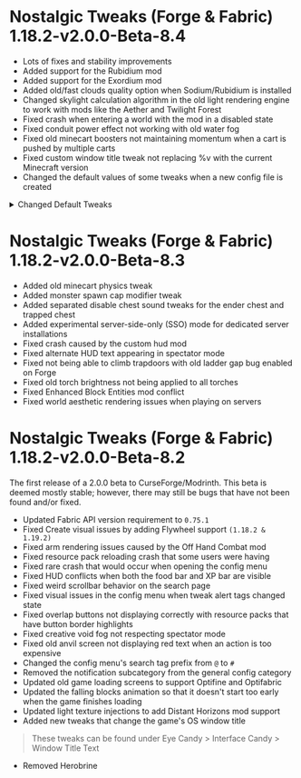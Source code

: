# Nostalgic Tweaks (Forge & Fabric) 1.18.2-v2.0.0-Beta-8.4
- Lots of fixes and stability improvements
- Added support for the Rubidium mod
- Added support for the Exordium mod
- Added old/fast clouds quality option when Sodium/Rubidium is installed
- Changed skylight calculation algorithm in the old light rendering engine to work with mods like the Aether and Twilight Forest
- Fixed crash when entering a world with the mod in a disabled state
- Fixed conduit power effect not working with old water fog
- Fixed old minecart boosters not maintaining momentum when a cart is pushed by multiple carts
- Fixed custom window title tweak not replacing %v with the current Minecraft version
- Changed the default values of some tweaks when a new config file is created
<details>
<summary>Changed Default Tweaks</summary>

- Recipe buttons were changed from disabled to small
- Inventory off-hand slot was changed from disabled to bottom-left
- Tooltip modifies and tooltip dye information were changed from disabled to enabled
- Sheep eating grass was changed from disabled to enabled
- Sheep punching to get wool was changed from enabled to disabled
- All old mob drop tweaks were changed from enabled to disabled
- Instant bow and invincible bow tweaks were changed from enabled to disabled
- Experience bar and experience orb spawning tweaks were changed from disabled to enabled
- Hunger bar was changed from disabled to enabled
- Hunger system was changed from disabled to enabled
- Instant eating was changed from enabled to disabled
- Sprinting and swimming were changed from disabled to enabled
- Bed bouncing was changed from disabled to enabled
- Tilled grass seed spawning was changed from enabled to disabled
</details>

# Nostalgic Tweaks (Forge & Fabric) 1.18.2-v2.0.0-Beta-8.3
- Added old minecart physics tweak
- Added monster spawn cap modifier tweak
- Added separated disable chest sound tweaks for the ender chest and trapped chest
- Added experimental server-side-only (SSO) mode for dedicated server installations
- Fixed crash caused by the custom hud mod
- Fixed alternate HUD text appearing in spectator mode
- Fixed not being able to climb trapdoors with old ladder gap bug enabled on Forge
- Fixed old torch brightness not being applied to all torches
- Fixed Enhanced Block Entities mod conflict
- Fixed world aesthetic rendering issues when playing on servers

# Nostalgic Tweaks (Forge & Fabric) 1.18.2-v2.0.0-Beta-8.2
The first release of a 2.0.0 beta to CurseForge/Modrinth. This beta is deemed mostly stable; however, there may still be
bugs that have not been found and/or fixed.
- Updated Fabric API version requirement to `0.75.1`
- Fixed Create visual issues by adding Flywheel support `(1.18.2 & 1.19.2)`
- Fixed arm rendering issues caused by the Off Hand Combat mod
- Fixed resource pack reloading crash that some users were having
- Fixed rare crash that would occur when opening the config menu
- Fixed HUD conflicts when both the food bar and XP bar are visible
- Fixed weird scrollbar behavior on the search page
- Fixed visual issues in the config menu when tweak alert tags changed state
- Fixed overlap buttons not displaying correctly with resource packs that have button border highlights
- Fixed creative void fog not respecting spectator mode
- Fixed old anvil screen not displaying red text when an action is too expensive
- Changed the config menu's search tag prefix from `@` to `#`
- Removed the notification subcategory from the general config category
- Updated old game loading screens to support Optifine and Optifabric
- Updated the falling blocks animation so that it doesn't start too early when the game finishes loading
- Updated light texture injections to add Distant Horizons mod support
- Added new tweaks that change the game's OS window title
> These tweaks can be found under Eye Candy > Interface Candy > Window Title Text
- Removed Herobrine
